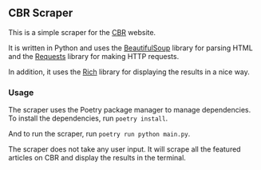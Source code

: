 ## CBR Scraper
This is a simple scraper for the [CBR](https://www.cbr.com/) website.

It is written in Python and uses the [BeautifulSoup](https://www.crummy.com/software/BeautifulSoup/bs4/doc/) library for parsing HTML and the [Requests](https://requests.readthedocs.io/en/master/) library for making HTTP requests.

In addition, it uses the [Rich](https://github.com/textualize/rich/blob/master/README.md) library for displaying the results in a nice way.

### Usage
The scraper uses the Poetry package manager to manage dependencies. To install the dependencies, run `poetry install`.

And to run the scraper, run `poetry run python main.py`.

The scraper does not take any user input. It will scrape all the featured articles on CBR and display the results in the terminal.